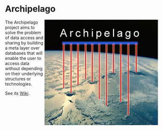 # Archipelago
<img src="doc/web/archipelago/images/Archipelago.png" align=right>
The Archipelago project aims to solve the problem of data access and sharing by building a meta layer over databases that will enable the user to access data without depending on their underlying structures or technologies.

See its [Wiki](https://github.com/Javarome/Archipelago/wiki).
